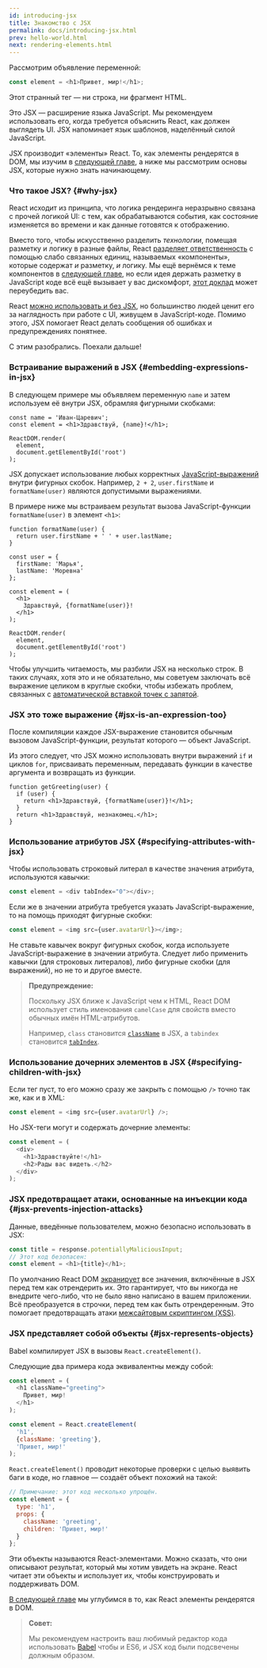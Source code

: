 ```yaml
---
id: introducing-jsx
title: Знакомство с JSX
permalink: docs/introducing-jsx.html
prev: hello-world.html
next: rendering-elements.html
---
```


Рассмотрим объявление переменной:

```js
const element = <h1>Привет, мир!</h1>;
```

Этот странный тег — ни строка, ни фрагмент HTML.

Это JSX — расширение языка JavaScript. Мы рекомендуем использовать его, когда требуется объяснить React, как должен выглядеть UI. JSX напоминает язык шаблонов, наделённый силой JavaScript.

JSX производит «элементы» React. То, как элементы рендерятся в DOM, мы изучим в [следующей главе](/docs/rendering-elements.html), а ниже мы рассмотрим основы JSX, которые нужно знать начинающему.

### Что такое JSX? {#why-jsx}

React исходит из принципа, что логика рендеринга неразрывно связана с прочей логикой UI: с тем, как обрабатываются события, как состояние изменяется во времени и как данные готовятся к отображению.

Вместо того, чтобы искусственно разделить *технологии*, помещая разметку и логику в разные файлы, React [разделяет ответственность](https://ru.wikipedia.org/wiki/%D0%A0%D0%B0%D0%B7%D0%B4%D0%B5%D0%BB%D0%B5%D0%BD%D0%B8%D0%B5_%D0%BE%D1%82%D0%B2%D0%B5%D1%82%D1%81%D1%82%D0%B2%D0%B5%D0%BD%D0%BD%D0%BE%D1%81%D1%82%D0%B8) с помощью слабо связанных единиц, называемых «компоненты», которые содержат *и* разметку, *и* логику. Мы ещё вернёмся к теме компонентов в [следующей главе](/docs/components-and-props.html), но если идея держать разметку в JavaScript коде всё ещё вызывает у вас дискомфорт, [этот доклад](https://www.youtube.com/watch?v=x7cQ3mrcKaY) может переубедить вас.

React [можно использовать и без JSX](/docs/react-without-jsx.html), но большинство людей ценит его за наглядность при работе с UI, живущем в JavaScript-коде. Помимо этого, JSX помогает React делать сообщения об ошибках и предупреждениях понятнее.

С этим разобрались. Поехали дальше!

### Встраивание выражений в JSX {#embedding-expressions-in-jsx}

В следующем примере мы объявляем переменную `name` и затем используем её внутри JSX, обрамляя фигурными скобками:

```js{1,2}
const name = 'Иван-Царевич';
const element = <h1>Здравствуй, {name}!</h1>;

ReactDOM.render(
  element,
  document.getElementById('root')
);
```

JSX допускает использование любых корректных [JavaScript-выражений](https://developer.mozilla.org/ru/docs/Web/JavaScript/Guide/Expressions_and_Operators) внутри фигурных скобок. Например,  `2 + 2`, `user.firstName` и `formatName(user)` являются допустимыми выражениями.

В примере ниже мы встраиваем результат вызова JavaScript-функции `formatName(user)` в элемент `<h1>`:

```js{12}
function formatName(user) {
  return user.firstName + ' ' + user.lastName;
}

const user = {
  firstName: 'Марья',
  lastName: 'Моревна'
};

const element = (
  <h1>
    Здравствуй, {formatName(user)}!
  </h1>
);

ReactDOM.render(
  element,
  document.getElementById('root')
);
```

[](codepen://introducing-jsx)

Чтобы улучшить читаемость, мы разбили JSX на несколько строк. В таких случаях, хотя это и не обязательно, мы советуем заключать всё выражение целиком в круглые скобки, чтобы избежать проблем, связанных с [автоматической вставкой точек с запятой](https://stackoverflow.com/q/2846283).

### JSX это тоже выражение {#jsx-is-an-expression-too}

После компиляции каждое JSX-выражение становится обычным вызовом JavaScript-функции, результат которого — объект JavaScript.

Из этого следует, что JSX можно использовать внутри выражений `if` и циклов `for`, присваивать переменным, передавать функции в качестве аргумента и возвращать из функции.

```js{3,5}
function getGreeting(user) {
  if (user) {
    return <h1>Здравствуй, {formatName(user)}!</h1>;
  }
  return <h1>Здравствуй, незнакомец.</h1>;
}
```

### Использование атрибутов JSX {#specifying-attributes-with-jsx}

Чтобы использовать строковый литерал в качестве значения атрибута, используются кавычки:

```js
const element = <div tabIndex="0"></div>;
```

Если же в значении атрибута требуется указать JavaScript-выражение, то на помощь приходят фигурные скобки:

```js
const element = <img src={user.avatarUrl}></img>;
```

Не ставьте кавычек вокруг фигурных скобок, когда используете JavaScript-выражение в значении атрибута. Следует либо применить кавычки (для строковых литералов), либо фигурные скобки (для выражений), но не то и другое вместе.

>**Предупреждение:**
>
>Поскольку JSX ближе к JavaScript чем к HTML, React DOM использует стиль именования `camelCase` для свойств вместо обычных имён HTML-атрибутов.
>
>Например, `class` становится [`className`](https://developer.mozilla.org/ru/docs/Web/API/Element/className) в JSX, а `tabindex` становится [`tabIndex`](https://developer.mozilla.org/ru/docs/Web/API/HTMLElement/tabIndex).

### Использование дочерних элементов в JSX {#specifying-children-with-jsx}

Если тег пуст, то его можно сразу же закрыть с помощью `/>` точно так же, как и в XML:

```js
const element = <img src={user.avatarUrl} />;
```

Но JSX-теги могут и содержать дочерние элементы: 

```js
const element = (
  <div>
    <h1>Здравствуйте!</h1>
    <h2>Рады вас видеть.</h2>
  </div>
);
```

### JSX предотвращает атаки, основанные на инъекции кода {#jsx-prevents-injection-attacks}

Данные, введённые пользователем, можно безопасно использовать в JSX:

```js
const title = response.potentiallyMaliciousInput;
// Этот код безопасен:
const element = <h1>{title}</h1>;
```
По умолчанию React DOM [экранирует](https://stackoverflow.com/questions/7381974/which-characters-need-to-be-escaped-on-html) все значения, включённые в JSX перед тем как отрендерить их. Это гарантирует, что вы никогда не внедрите чего-либо, что не было явно написано в вашем приложении. Всё преобразуется в строчки, перед тем как быть отрендеренным. Это помогает предотвращать атаки [межсайтовым скриптингом (XSS)](https://ru.wikipedia.org/wiki/%D0%9C%D0%B5%D0%B6%D1%81%D0%B0%D0%B9%D1%82%D0%BE%D0%B2%D1%8B%D0%B9_%D1%81%D0%BA%D1%80%D0%B8%D0%BF%D1%82%D0%B8%D0%BD%D0%B3).

### JSX представляет собой объекты {#jsx-represents-objects}

Babel компилирует JSX в вызовы `React.createElement()`.

Следующие два примера кода эквивалентны между собой:

```js
const element = (
  <h1 className="greeting">
    Привет, мир!
  </h1>
);
```

```js
const element = React.createElement(
  'h1',
  {className: 'greeting'},
  'Привет, мир!'
);
```

`React.createElement()` проводит некоторые проверки с целью выявить баги в коде, но главное — создаёт объект похожий на такой:

```js
// Примечание: этот код несколько упрощён.
const element = {
  type: 'h1',
  props: {
    className: 'greeting',
    children: 'Привет, мир!'
  }
};
```

Эти объекты называются React-элементами. Можно сказать, что они описывают результат, который мы хотим увидеть на экране. React читает эти объекты и использует их, чтобы конструировать и поддерживать DOM. 

[В следующей главе](/docs/rendering-elements.html) мы углубимся в то, как React элементы рендерятся в DOM.

>**Совет:**
>
>Мы рекомендуем настроить ваш любимый редактор кода использовать [Babel](https://babeljs.io/docs/editors) чтобы и ES6, и JSX код были подсвечены должным образом.
